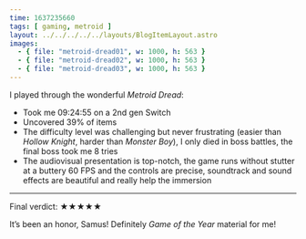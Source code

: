```yaml
---
time: 1637235660
tags: [ gaming, metroid ]
layout: ../../../../../layouts/BlogItemLayout.astro
images:
  - { file: "metroid-dread01", w: 1000, h: 563 }
  - { file: "metroid-dread02", w: 1000, h: 563 }
  - { file: "metroid-dread03", w: 1000, h: 563 }
---
```


I played through the wonderful *Metroid Dread*:

* Took me 09:24:55 on a 2nd gen Switch
* Uncovered 39% of items
* The difficulty level was challenging but never frustrating (easier than *Hollow Knight*, harder than *Monster Boy*), I only died in boss battles, the final boss took me 8 tries
* The audiovisual presentation is top-notch, the game runs without stutter at a buttery 60 FPS and the controls are precise, soundtrack and sound effects are beautiful and really help the immersion

<hr>

Final verdict: ★★★★★

It’s been an honor, Samus! Definitely *Game of the Year* material for me!
